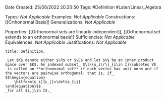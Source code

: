 <div class="topSpace"></div>

Date Created: 25/06/2022 20:20:50
Tags: #Definition #Later/Linear_Algebra

Types: _Not Applicable_
Examples: _Not Applicable_
Constructions: [[Orthonormal Basis]]
Generalizations: _Not Applicable_

Properties: [[Orthonormal sets are linearly independent]], [[Orthonormal set extends to an orthonormal basis]]
Sufficiencies: _Not Applicable_
Equivalences: _Not Applicable_
Justifications: _Not Applicable_

``` ad-Definition
title: Definition.

_Let $K$ denote either $\R$ or $\C$ and let $V$ be an inner product space over $K$. An indexed subset_ $\l\{u_i\r\}_{i\in I}\subseteq V$ _is called an **orthonormal set** if each vector has unit norm and if the vectors are pairwise orthogonal; that is, if_
$$\begin{equation}
    \bilform{u_i}{u_j}=\delta_{ij}
\end{equation}$$
_for all $i,j\in I$._

```
